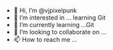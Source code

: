 - 👋 Hi, I’m @vjpixelpunk
- 👀 I’m interested in ... learning Git
- 🌱 I’m currently learning ...Git
- 💞️ I’m looking to collaborate on ...
- 📫 How to reach me ...

<!---
vjpixelpunk/vjpixelpunk is a ✨ special ✨ repository because its `README.md` (this file) appears on your GitHub profile.
You can click the Preview link to take a look at your changes.
--->
